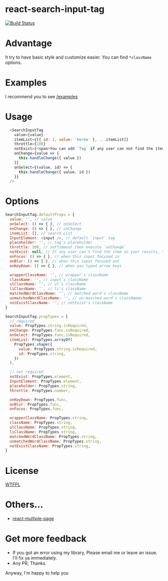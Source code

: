 
# react-search-input-tag

[![Build Status](https://travis-ci.org/gotsu/react-search-input-tag.svg?branch=master)](https://travis-ci.org/gotsu/react-search-input-tag)

# Advantage

It try to have basic style and customize easier.
You can find `*className` options.

# Examples

I recommend you to see [/examples](https://github.com/gotsu/react-search-input-tag/tree/master/examples)

# Usage

``` js
  <SearchInputTag
    value={value}
    itemList={[{ id: 1, value: 'korea' }, ...itemList]}
    throttle={100}
    notExist={<span>You can add `Tag` if any user can not find the item</span>}
    onChange={value => {
      this.handleChange({ value })
    }}
    onSelect={(value, id) => {
      this.handleChange({ value, id })
    }}
  />
```

# Options

``` js
SearchInputTag.defaultProps = {
  value: '', // value
  onSelect: () => { }, // onSelect
  onChange: () => { }, // onChange
  itemList: [], // search List
  InputElement: <input />, // default `input` tag
  placeholder: '', // tag's placeholder
  throttle: 200, // setTimeout then execute `onChange`
  notExist: null, // If any user can't find the item on your results, You can show one `li` tag
  onFocus: () => { }, // when this input focused in
  onBlur: () => { }, // when this input focused out
  onKeyDown: () => { }, // when you typed arrow keys

  wrapperClassName: '', // wrapper's className
  className: '', // input's className
  ulClassName: '', // ul's className
  liClassName: '', // li's className
  matchedWordClassName: '', // matched word's className
  unmatchedWordClassName: '', // un-matched word's classNamee
  notExistClassName: '', // notExist's className
}

SearchInputTag.propTypes = {
  // required
  value: PropTypes.string.isRequired,
  onChange: PropTypes.func.isRequired,
  onSelect: PropTypes.func.isRequired,
  itemList: PropTypes.arrayOf(
    PropTypes.shape({
      value: PropTypes.string.isRequired,
      id: PropTypes.string,
    })
  ),

  // not required
  notExist: PropTypes.element,
  InputElement: PropTypes.element,
  placeholder: PropTypes.string,
  throttle: PropTypes.number,

  onKeyDown: PropTypes.func,
  onBlur: PropTypes.func,
  onFocus: PropTypes.func,

  wrapperClassName: PropTypes.string,
  className: PropTypes.string,
  ulClassName: PropTypes.string,
  liClassName: PropTypes.string,
  matchedWordClassName: PropTypes.string,
  unmatchedWordClassName: PropTypes.string,
  notExistClassName: PropTypes.string,
}

```

# License

[WTFPL](http://www.wtfpl.net/)

# Others...

- [react-multiple-page](https://www.npmjs.com/package/react-multiple-page)

# Get more feedback

- If you got an error using my library, Please email me or leave an issue. I'll fix ya immediately.
- Any PR, Thanks.

Anyway, I'm happy to help you
